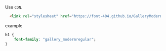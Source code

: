 Use `CDN`.
```html
  <link rel="stylesheet" href="https://font-404.github.io/GalleryModern/style.css">
```

example
```css
h1 {
	font-family: "gallery_modernregular";
}
```
